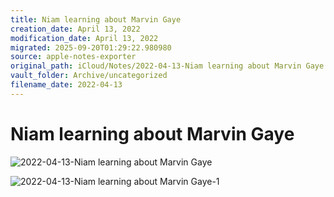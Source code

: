 ```yaml
---
title: Niam learning about Marvin Gaye
creation_date: April 13, 2022
modification_date: April 13, 2022
migrated: 2025-09-20T01:29:22.980980
source: apple-notes-exporter
original_path: iCloud/Notes/2022-04-13-Niam learning about Marvin Gaye.md
vault_folder: Archive/uncategorized
filename_date: 2022-04-13
---
```



# Niam learning about Marvin Gaye
![2022-04-13-Niam learning about Marvin Gaye](images/2022-04-13-Niam%20learning%20about%20Marvin%20Gaye.jpeg)

![2022-04-13-Niam learning about Marvin Gaye-1](images/2022-04-13-Niam%20learning%20about%20Marvin%20Gaye-1.jpeg)

